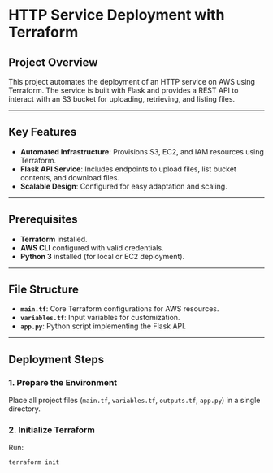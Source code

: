 # HTTP Service Deployment with Terraform  

## Project Overview  
This project automates the deployment of an HTTP service on AWS using Terraform. The service is built with Flask and provides a REST API to interact with an S3 bucket for uploading, retrieving, and listing files.  

---

## Key Features  
- **Automated Infrastructure**: Provisions S3, EC2, and IAM resources using Terraform.  
- **Flask API Service**: Includes endpoints to upload files, list bucket contents, and download files.  
- **Scalable Design**: Configured for easy adaptation and scaling.  

---

## Prerequisites  
- **Terraform** installed.  
- **AWS CLI** configured with valid credentials.  
- **Python 3** installed (for local or EC2 deployment).  

---

## File Structure  
- **`main.tf`**: Core Terraform configurations for AWS resources.  
- **`variables.tf`**: Input variables for customization.  
- **`app.py`**: Python script implementing the Flask API.  

---

## Deployment Steps  

### 1. Prepare the Environment  
Place all project files (`main.tf`, `variables.tf`, `outputs.tf`, `app.py`) in a single directory.  

### 2. Initialize Terraform  
Run:  
```bash  
terraform init  
